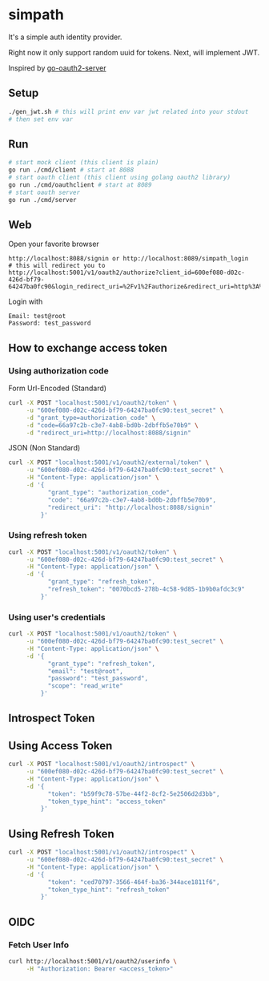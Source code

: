 # simpath

It's a simple auth identity provider.

Right now it only support random uuid for tokens. Next, will implement JWT.

Inspired by [go-oauth2-server](https://github.com/RichardKnop/go-oauth2-server)

## Setup
```sh
./gen_jwt.sh # this will print env var jwt related into your stdout
# then set env var
```

## Run
```bash
# start mock client (this client is plain)
go run ./cmd/client # start at 8088
# start oauth client (this client using golang oauth2 library)
go run ./cmd/oauthclient # start at 8089
# start oauth server
go run ./cmd/server
```

## Web
Open your favorite browser
```
http://localhost:8088/signin or http://localhost:8089/simpath_login
# this will redirect you to
http://localhost:5001/v1/oauth2/authorize?client_id=600ef080-d02c-426d-bf79-64247ba0fc90&login_redirect_uri=%2Fv1%2Fauthorize&redirect_uri=http%3A%2F%2Flocalhost%3A8088%2Fsignin&scope=read_write&state=somestate
```

Login with
```
Email: test@root
Password: test_password
```

## How to exchange access token

### Using authorization code
Form Url-Encoded (Standard)
```sh
curl -X POST "localhost:5001/v1/oauth2/token" \
     -u "600ef080-d02c-426d-bf79-64247ba0fc90:test_secret" \
     -d "grant_type=authorization_code" \
     -d "code=66a97c2b-c3e7-4ab8-bd0b-2dbffb5e70b9" \
     -d "redirect_uri=http://localhost:8088/signin"
```

JSON (Non Standard)
```sh
curl -X POST "localhost:5001/v1/oauth2/external/token" \
     -u "600ef080-d02c-426d-bf79-64247ba0fc90:test_secret" \
     -H "Content-Type: application/json" \
     -d '{
           "grant_type": "authorization_code",
           "code": "66a97c2b-c3e7-4ab8-bd0b-2dbffb5e70b9",
           "redirect_uri": "http://localhost:8088/signin"
         }'
```

### Using refresh token
```sh
curl -X POST "localhost:5001/v1/oauth2/token" \
     -u "600ef080-d02c-426d-bf79-64247ba0fc90:test_secret" \
     -H "Content-Type: application/json" \
     -d '{
           "grant_type": "refresh_token",
           "refresh_token": "0070bcd5-278b-4c58-9d85-1b9b0afdc3c9"
         }'
```

### Using user's credentials
```sh
curl -X POST "localhost:5001/v1/oauth2/token" \
     -u "600ef080-d02c-426d-bf79-64247ba0fc90:test_secret" \
     -H "Content-Type: application/json" \
     -d '{
           "grant_type": "refresh_token",
           "email": "test@root",
           "password": "test_password",
           "scope": "read_write"
         }'
```

## Introspect Token

## Using Access Token
```sh
curl -X POST "localhost:5001/v1/oauth2/introspect" \
     -u "600ef080-d02c-426d-bf79-64247ba0fc90:test_secret" \
     -H "Content-Type: application/json" \
     -d '{
           "token": "b59f9c78-57be-44f2-8cf2-5e2506d2d3bb",
           "token_type_hint": "access_token"
         }'
```

## Using Refresh Token
```sh
curl -X POST "localhost:5001/v1/oauth2/introspect" \
     -u "600ef080-d02c-426d-bf79-64247ba0fc90:test_secret" \
     -H "Content-Type: application/json" \
     -d '{
           "token": "ced70797-3566-464f-ba36-344ace1811f6",
           "token_type_hint": "refresh_token"
         }'
```

## OIDC

### Fetch User Info
```sh
curl http://localhost:5001/v1/oauth2/userinfo \
     -H "Authorization: Bearer <access_token>"
```
